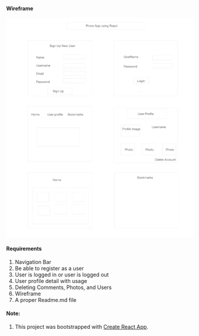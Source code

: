 #### Wireframe

![wireframe](react_photo_app/wireframe/React_Photo_App.png)

#### Requirements

1. Navigation Bar
2. Be able to register as a user
3. User is logged in or user is logged out
4. User profile detail with usage
5. Deleting Comments, Photos, and Users
6. Wireframe 
7. A proper Readme.md file 

#### Note:
1. This project was bootstrapped with [Create React App](https://github.com/facebook/create-react-app).
